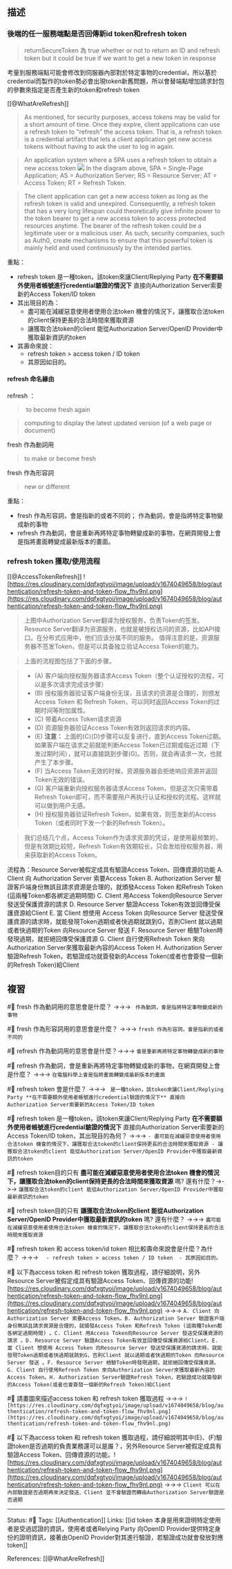## 描述


### 後端的任一服務端點是否回傳新id token和refresh token

> returnSecureToken 為 true
> whether or not to return an ID and refresh token
> but it could be true if we want to get a new token in response

考量到服務端點可能會修改到伺服器內部對於特定事物的credential，所以基於credential而製作的token勢必會出現token新舊問題，所以會替端點增加請求封包的參數來指定是否產生新的token和refresh token




[[@WhatAreRefresh]]
> As mentioned, for security purposes, access tokens may be valid for a short amount of time. Once they expire, client applications can use a refresh token to "refresh" the access token. That is, a refresh token is a credential artifact that lets a client application get new access tokens without having to ask the user to log in again.

> An application system where a SPA uses a refresh token to obtain a new access token
![](https://images.ctfassets.net/cdy7uua7fh8z/3sf7RRsy81bt3zcXMnHUSe/2171fdab4ffeb0987c329aa897038abc/rt-and-at.png)
> In the diagram above, SPA = Single-Page Application; AS = Authorization Server; RS = Resource Server; AT = Access Token; RT = Refresh Token.

> The client application can get a new access token as long as the refresh token is valid and unexpired. Consequently, a refresh token that has a very long lifespan could theoretically give infinite power to the token bearer to get a new access token to access protected resources anytime. The bearer of the refresh token could be a legitimate user or a malicious user. As such, security companies, such as Auth0, create mechanisms to ensure that this powerful token is mainly held and used continuously by the intended parties.



重點：
- refresh token 是一種token，該token來讓Client/Replying Party **在不需要額外使用者帳號進行credential驗證的情況下** 直接向Authorization Server索要新的Access Token/ID token
- 其出現目的為：
	- 盡可能在減緩惡意使用者使用合法token 機會的情況下，讓獲取合法token的client保持更長的合法時間來獲取資源
	- 讓獲取合法token的client 能從Authorization Server/OpenID Provider中獲取最新資訊的token 
- 其壽命來說：
	- refresh token > access token / ID token 
	- 其原因如目的。


#### refresh 命名緣由

refresh ：
>  to become fresh again

> computing
> to display the latest updated version (of a web page or document)



fresh 作為動詞用
> to make or become fresh

fresh 作為形容詞
> new or different

重點：
- fresh 作為形容詞，會是指新的或者不同的； 作為動詞，會是指將特定事物變成新的事物
- refresh 作為動詞，會是重新再將特定事物轉變成新的事物，在網頁開發上會是指將畫面轉變成最新版本的畫面。



### refresh token 獲取/使用流程


[[@AccessTokenRefresh]]
![https://res.cloudinary.com/dqfxgtyoi/image/upload/v1674049658/blog/authentication/refresh-token-and-token-flow_fhv9nl.png](https://res.cloudinary.com/dqfxgtyoi/image/upload/v1674049658/blog/authentication/refresh-token-and-token-flow_fhv9nl.png)

> 上图中Authorization Server翻译为授权服务，负责Token的签发。Resource Server翻译为资源服务，也就是被授权访问的资源，比如API接口。在分布式应用中，他们应该分属不同的服务。 值得注意的是，资源服务器不签发Token，但是可以具备独立验证Access Token的能力。

> 上面的流程图包括了下面的步骤。

> -   (A) 客户端向授权服务器请求Access Token（整个认证授权的流程，可以是多次请求完成该步骤）
> -   (B) 授权服务器验证客户端身份无误，且请求的资源是合理的，则颁发Access Token 和 Refresh Token，可以同时返回Access Token的过期时间等附加属性。
> -   (C) 带着Access Token请求资源
> -   (D) 资源服务器验证Access Token有效则返回请求的内容。
> -   (E) **注意：** 上面的(C)(D)步骤可以反复进行，直到Access Token过期。 如果客户端在请求之前就能判断Access Token已过期或临近过期（下发过期时间），就可以直接跳到步骤(G)。否则，就会再请求一次，也就产生了本步骤。
> -   (F) 当Access Token无效的时候，资源服务器会拒绝响应资源并返回Token无效的错误。
> -   (G) 客户端重新向授权服务器请求Access Token，但是这次只需带着Refresh Token即可，而不需要用户再执行认证和授权的流程。这样就可以做到用户无感。
> -   (H) 授权服务器验证Refresh Token，如果有效，则签发新的Access Token（或者同时下发一个新的Refresh Token）。

> 我们总结几个点，Access Token作为请求资源的凭证，是使用最频繁的，但是有效期比较短，Refresh Token有效期较长，只会发给授权服务器，用来获取新的Access Token。

流程為：Resource Server被假定成具有驗證Access Token、回傳資源的功能
A. Client 向 Authorization Server 索要Access Token
B. Authorization Server 驗證客戶端身份無誤且請求資源是合理的，就頒發Access Token 和Refresh Token (這兩種Token都各綁定過期時間)
C. Client 用Access Token向Resource Server 發送受保護資源的請求
D. Resource Server 驗證Access Token有效並回傳受保護資源給Client
E. 當 Client 想使用 Access Token 向Resource Server 發送受保護資源的請求時，就能發現Token過期或者快過期就跳到G，否則Client 就以過期或者快過期的Token 向Resource Server 發送
F. Resource Server 檢驗Token時發現過期，就拒絕回傳受保護資源
G. Client 自行使用Refresh Token 來向Authorization Server來獲取最新內容的Access Token
H. Authorization Server驗證Refresh Token，若驗證成功就簽發新的Access Token(或者也會簽發一個新的Refresh Token)給Client

## 複習

#🧠 fresh 作為動詞用的意思會是什麼？ ->->-> ` 作為動詞，會是指將特定事物變成新的事物`

#🧠 fresh 作為形容詞用的意思會是什麼？ ->->-> `fresh 作為形容詞，會是指新的或者不同的`

#🧠 refresh 作為動詞用的意思會是什麼？->->-> `會是重新再將特定事物轉變成新的事物`

#🧠 refresh 作為動詞，會是重新再將特定事物轉變成新的事物，在網頁開發上會是什麼？ ->->-> `在電腦科學上會是指將畫面轉變成最新版本的畫面`


#🧠 refresh token 會是什麼？ ->->-> ` 是一種token，該token來讓Client/Replying Party **在不需要額外使用者帳號進行credential驗證的情況下** 直接向Authorization Server索要新的Access Token/ID token`

#🧠 refresh token 是一種token，該token來讓Client/Replying Party **在不需要額外使用者帳號進行credential驗證的情況下** 直接向Authorization Server索要新的Access Token/ID token，其出現目的為何？ ->->-> `- 盡可能在減緩惡意使用者使用合法token 機會的情況下，讓獲取合法token的client保持更長的合法時間來獲取資源 - 讓獲取合法token的client 能從Authorization Server/OpenID Provider中獲取最新資訊的token `

#🧠 refresh token目的只有 **盡可能在減緩惡意使用者使用合法token 機會的情況下，讓獲取合法token的client保持更長的合法時間來獲取資源** 嗎? 還有什麼？->->-> `讓獲取合法token的client 能從Authorization Server/OpenID Provider中獲取最新資訊的token `

#🧠 refresh token目的只有 **讓獲取合法token的client 能從Authorization Server/OpenID Provider中獲取最新資訊的token** 嗎? 還有什麼？ ->->-> `盡可能在減緩惡意使用者使用合法token 機會的情況下，讓獲取合法token的client保持更長的合法時間來獲取資源`


#🧠 refresh token 和 access token/id token 相比較壽命來說會是什麼？為什麼？ ->->-> `	- refresh token > access token / ID token  - 其原因如目的。`

#🧠 以下為access token 和 refresh token 獲取過程，請仔細說明，另外Resource Server被假定成具有驗證Access Token、回傳資源的功能![https://res.cloudinary.com/dqfxgtyoi/image/upload/v1674049658/blog/authentication/refresh-token-and-token-flow_fhv9nl.png](https://res.cloudinary.com/dqfxgtyoi/image/upload/v1674049658/blog/authentication/refresh-token-and-token-flow_fhv9nl.png) ->->-> `A. Client 向 Authorization Server 索要Access Token。B. Authorization Server 驗證客戶端身份無誤且請求資源是合理的，就頒發Access Token 和Refresh Token (這兩種Token都各綁定過期時間) 。C. Client 用Access Token向Resource Server 發送受保護資源的請求 。D. Resource Server 驗證Access Token有效並回傳受保護資源給Client。E. 當 Client 想使用 Access Token 向Resource Server 發送受保護資源的請求時，就能發現Token過期或者快過期就跳到G，否則Client 就以過期或者快過期的Token 向Resource Server 發送 。F. Resource Server 檢驗Token時發現過期，就拒絕回傳受保護資源。G. Client 自行使用Refresh Token 來向Authorization Server來獲取最新內容的Access Token。H. Authorization Server驗證Refresh Token，若驗證成功就簽發新的Access Token(或者也會簽發一個新的Refresh Token)給Client`





#🧠 請畫圖來描述access token 和 refresh token 獲取過程 ->->-> `![https://res.cloudinary.com/dqfxgtyoi/image/upload/v1674049658/blog/authentication/refresh-token-and-token-flow_fhv9nl.png](https://res.cloudinary.com/dqfxgtyoi/image/upload/v1674049658/blog/authentication/refresh-token-and-token-flow_fhv9nl.png)`

#🧠 以下為access token 和 refresh token 獲取過程，請仔細說明其中(E)、(F)驗證token是否過期的負責業務還可以是誰？，另外Resource Server被假定成具有驗證Access Token、回傳資源的功能。![https://res.cloudinary.com/dqfxgtyoi/image/upload/v1674049658/blog/authentication/refresh-token-and-token-flow_fhv9nl.png](https://res.cloudinary.com/dqfxgtyoi/image/upload/v1674049658/blog/authentication/refresh-token-and-token-flow_fhv9nl.png) ->->-> `Client 可以在內部驗證是否過期再來決定發送、Client 並不會驗證而轉由Authorization Server驗證是否過期`



---
Status: #🌱 
Tags:
[[Authentication]]
Links:
[[id token 本身是用來證明特定使用者是受過認證的資訊，使用者或者Relying Party 向OpenID Provider提供特定身份的證明資訊，接著由OpenID Provider對其進行驗證，若驗證成功就會發放對應token]]

References:
[[@WhatAreRefresh]]